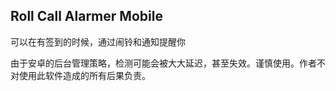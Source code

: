 ## Roll Call Alarmer Mobile

可以在有签到的时候，通过闹铃和通知提醒你

  由于安卓的后台管理策略，检测可能会被大大延迟，甚至失效。谨慎使用。作者不对使用此软件造成的所有后果负责。
